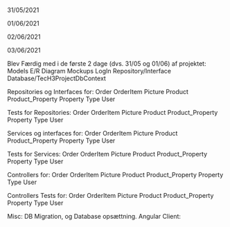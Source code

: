 31/05/2021


01/06/2021

02/06/2021

03/06/2021

Blev Færdig med i de første 2 dage (dvs. 31/05 og 01/06) af projektet:
Models
E/R Diagram
Mockups
LogIn Repository/Interface
Database/TecH3ProjectDbContext

Repositories og Interfaces for:
Order
OrderItem
Picture
Product
Product_Property
Property
Type
User

Tests for Repositories:
Order
OrderItem
Picture
Product
Product_Property
Property
Type
User

Services og interfaces for:
Order
OrderItem
Picture
Product
Product_Property
Property
Type
User

Tests for Services:
Order
OrderItem
Picture
Product
Product_Property
Property
Type
User

Controllers for:
Order
OrderItem
Picture
Product
Product_Property
Property
Type
User

Controllers Tests for:
Order
OrderItem
Picture
Product
Product_Property
Property
Type
User

Misc:
DB Migration, og Database opsættning.
Angular Client:
